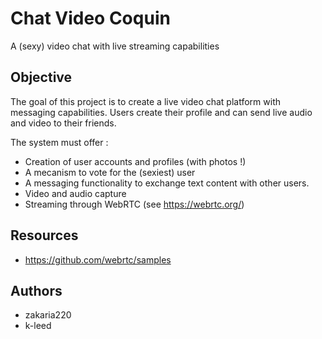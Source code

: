 # Chat Video Coquin

A (sexy) video chat with live streaming capabilities

## Objective

The goal of this project is to create a live video chat platform with messaging capabilities. Users create their profile 
and can send live audio and video to their friends.

The system must offer :
* Creation of user accounts and profiles (with photos !)
* A mecanism to vote for the (sexiest) user
* A messaging functionality to exchange text content with other users.
* Video and audio capture 
* Streaming through WebRTC (see https://webrtc.org/)

## Resources

* https://github.com/webrtc/samples

## Authors

* zakaria220
* k-leed
